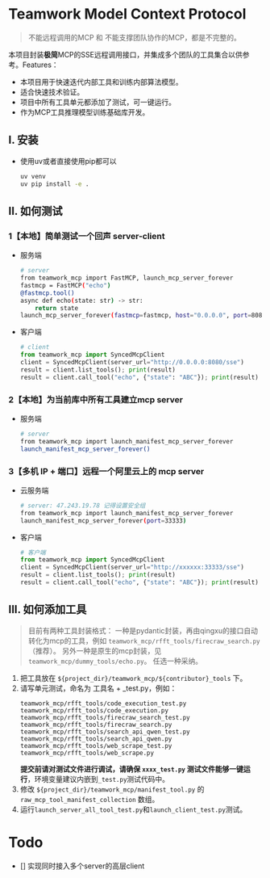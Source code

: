 # Teamwork Model Context Protocol

>
> 不能远程调用的MCP 和 不能支撑团队协作的MCP，都是不完整的。
>

本项目封装**极简**MCP的SSE远程调用接口，并集成多个团队的工具集合以供参考。Features：

- 本项目用于快速迭代内部工具和训练内部算法模型。
- 适合快速技术验证。
- 项目中所有工具单元都添加了测试，可一键运行。
- 作为MCP工具推理模型训练基础库开发。

## I. 安装
- 使用uv或者直接使用pip都可以
    ```bash
    uv venv
    uv pip install -e .
    ```

## II. 如何测试

### 1【本地】简单测试一个回声 server-client
- 服务端
    ```bash
    # server
    from teamwork_mcp import FastMCP, launch_mcp_server_forever
    fastmcp = FastMCP("echo")
    @fastmcp.tool()
    async def echo(state: str) -> str:
        return state
    launch_mcp_server_forever(fastmcp=fastmcp, host="0.0.0.0", port=8080)
    ```
- 客户端
    ```python
    # client
    from teamwork_mcp import SyncedMcpClient
    client = SyncedMcpClient(server_url="http://0.0.0.0:8080/sse")
    result = client.list_tools(); print(result)
    result = client.call_tool("echo", {"state": "ABC"}); print(result)
    ```

### 2【本地】为当前库中所有工具建立mcp server

- 服务端
    ```bash
    # server
    from teamwork_mcp import launch_manifest_mcp_server_forever
    launch_manifest_mcp_server_forever()
    ```

### 3【多机 IP + 端口】远程一个阿里云上的 mcp server

- 云服务端
    ```bash
    # server: 47.243.19.78 记得设置安全组
    from teamwork_mcp import launch_manifest_mcp_server_forever
    launch_manifest_mcp_server_forever(port=33333)
    ```

- 客户端
    ```python
    # 客户端
    from teamwork_mcp import SyncedMcpClient
    client = SyncedMcpClient(server_url="http://xxxxxx:33333/sse")
    result = client.list_tools(); print(result)
    result = client.call_tool("echo", {"state": "ABC"}); print(result)
    ```



## III. 如何添加工具

>
> 目前有两种工具封装格式： 
> 一种是pydantic封装，再由qingxu的接口自动转化为mcp的工具，例如 `teamwork_mcp/rfft_tools/firecraw_search.py`（推荐）。 
> 另外一种是原生的mcp封装，见 `teamwork_mcp/dummy_tools/echo.py`。 
> 任选一种采纳。 
>


1. 把工具放在 `${project_dir}/teamwork_mcp/${contributor}_tools` 下。
2. 请写单元测试，命名为 工具名 + _test.py，例如：
    ```
    teamwork_mcp/rfft_tools/code_execution_test.py
    teamwork_mcp/rfft_tools/code_execution.py
    teamwork_mcp/rfft_tools/firecraw_search_test.py
    teamwork_mcp/rfft_tools/firecraw_search.py
    teamwork_mcp/rfft_tools/search_api_qwen_test.py
    teamwork_mcp/rfft_tools/search_api_qwen.py
    teamwork_mcp/rfft_tools/web_scrape_test.py
    teamwork_mcp/rfft_tools/web_scrape.py
    ```
    **提交前请对测试文件进行调试，请确保 `xxxx_test.py` 测试文件能够一键运行**，环境变量建议内嵌到`_test.py`测试代码中。
3. 修改 `${project_dir}/teamwork_mcp/manifest_tool.py` 的 `raw_mcp_tool_manifest_collection` 数组。
4. 运行`launch_server_all_tool_test.py`和`launch_client_test.py`测试。


# Todo

- [] 实现同时接入多个server的高层client



<!-- 
# Upload to PyPI

rm -rf build
rm -rf dist
python -m build
twine upload dist/*
-->